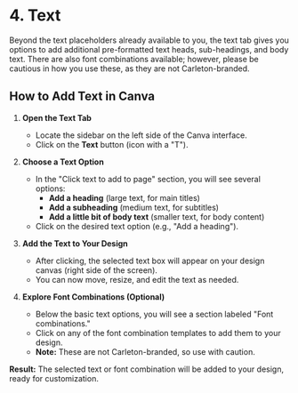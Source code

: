 # 4. Text

Beyond the text placeholders already available to you, the text tab gives you options to add additional pre-formatted text heads, sub-headings, and body text. There are also font combinations available; however, please be cautious in how you use these, as they are not Carleton-branded.

## How to Add Text in Canva

1. **Open the Text Tab**
    - Locate the sidebar on the left side of the Canva interface.
    - Click on the **Text** button (icon with a "T").

2. **Choose a Text Option**
    - In the "Click text to add to page" section, you will see several options:
        - **Add a heading** (large text, for main titles)
        - **Add a subheading** (medium text, for subtitles)
        - **Add a little bit of body text** (smaller text, for body content)
    - Click on the desired text option (e.g., "Add a heading").

3. **Add the Text to Your Design**
    - After clicking, the selected text box will appear on your design canvas (right side of the screen).
    - You can now move, resize, and edit the text as needed.

4. **Explore Font Combinations (Optional)**
    - Below the basic text options, you will see a section labeled "Font combinations."
    - Click on any of the font combination templates to add them to your design.
    - **Note:** These are not Carleton-branded, so use with caution.

**Result:** The selected text or font combination will be added to your design, ready for customization.
